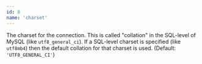 ```yaml
---
id: 8
name: 'charset'
---
```

The charset for the connection. This is called "collation" in the SQL-level of MySQL (like `utf8_general_ci`).
If a SQL-level charset is specified (like `utf8mb4`) then the default collation for that charset is used.
(Default: `'UTF8_GENERAL_CI'`)
